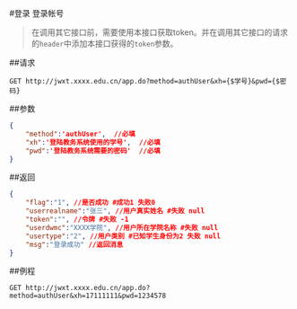 #登录
登录帐号

> 在调用其它接口前，需要使用本接口获取token。并在调用其它接口的请求的`header`中添加本接口获得的`token`参数。

##请求
``` url
GET http://jwxt.xxxx.edu.cn/app.do?method=authUser&xh={$学号}&pwd={$密码}
```

##参数
```json
{
	"method":'authUser',  //必填
	"xh":'登陆教务系统使用的学号',  //必填
	"pwd":'登陆教务系统需要的密码'  //必填
}
```

##返回
``` json
{
	"flag":"1", //是否成功 #成功1 失败0
	"userrealname":"张三", //用户真实姓名 #失败 null
	"token":"", //令牌 #失败 -1
	"userdwmc":"XXXX学院", //用户所在学院名称 #失败 null
	"usertype":"2", //用户类别 #已知学生身份为2 失败 null
	"msg":"登录成功" //返回消息
}
```

##例程
``` url
GET http://jwxt.xxxx.edu.cn/app.do?method=authUser&xh=17111111&pwd=1234578

```
